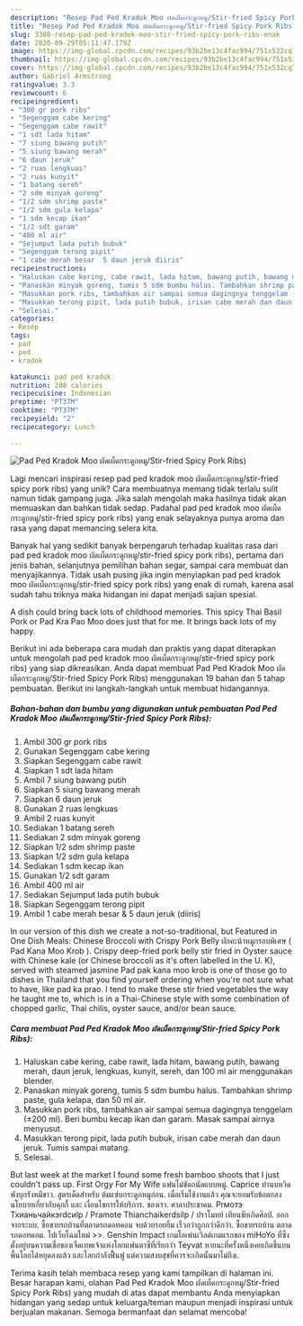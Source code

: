 ```yaml
---
description: "Resep Pad Ped Kradok Moo ผัดเผ็ดกระดูกหมู/Stir-fried Spicy Pork Ribs), Enak"
title: "Resep Pad Ped Kradok Moo ผัดเผ็ดกระดูกหมู/Stir-fried Spicy Pork Ribs), Enak"
slug: 3308-resep-pad-ped-kradok-moo-stir-fried-spicy-pork-ribs-enak
date: 2020-09-29T05:11:47.179Z
image: https://img-global.cpcdn.com/recipes/93b2be13c4fac994/751x532cq70/pad-ped-kradok-moo-ผัดเผ็ดกระดูกหมูstir-fried-spicy-pork-ribs-foto-resep-utama.jpg
thumbnail: https://img-global.cpcdn.com/recipes/93b2be13c4fac994/751x532cq70/pad-ped-kradok-moo-ผัดเผ็ดกระดูกหมูstir-fried-spicy-pork-ribs-foto-resep-utama.jpg
cover: https://img-global.cpcdn.com/recipes/93b2be13c4fac994/751x532cq70/pad-ped-kradok-moo-ผัดเผ็ดกระดูกหมูstir-fried-spicy-pork-ribs-foto-resep-utama.jpg
author: Gabriel Armstrong
ratingvalue: 3.3
reviewcount: 6
recipeingredient:
- "300 gr pork ribs"
- "Segenggam cabe kering"
- "Segenggam cabe rawit"
- "1 sdt lada hitam"
- "7 siung bawang putih"
- "5 siung bawang merah"
- "6 daun jeruk"
- "2 ruas lengkuas"
- "2 ruas kunyit"
- "1 batang sereh"
- "2 sdm minyak goreng"
- "1/2 sdm shrimp paste"
- "1/2 sdm gula kelapa"
- "1 sdm kecap ikan"
- "1/2 sdt garam"
- "400 ml air"
- "Sejumput lada putih bubuk"
- "Segenggam terong pipit"
- "1 cabe merah besar  5 daun jeruk diiris"
recipeinstructions:
- "Haluskan cabe kering, cabe rawit, lada hitam, bawang putih, bawang merah, daun jeruk, lengkuas, kunyit, sereh, dan 100 ml air menggunakan blender."
- "Panaskan minyak goreng, tumis 5 sdm bumbu halus. Tambahkan shrimp paste, gula kelapa, dan 50 ml air."
- "Masukkan pork ribs, tambahkan air sampai semua dagingnya tenggelam (±200 ml). Beri bumbu kecap ikan dan garam. Masak sampai airnya menyusut."
- "Masukkan terong pipit, lada putih bubuk, irisan cabe merah dan daun jeruk. Tumis sampai matang."
- "Selesai."
categories:
- Resep
tags:
- pad
- ped
- kradok

katakunci: pad ped kradok 
nutrition: 288 calories
recipecuisine: Indonesian
preptime: "PT37M"
cooktime: "PT37M"
recipeyield: "2"
recipecategory: Lunch

---
```



![Pad Ped Kradok Moo ผัดเผ็ดกระดูกหมู/Stir-fried Spicy Pork Ribs)](https://img-global.cpcdn.com/recipes/93b2be13c4fac994/751x532cq70/pad-ped-kradok-moo-ผัดเผ็ดกระดูกหมูstir-fried-spicy-pork-ribs-foto-resep-utama.jpg)

Lagi mencari inspirasi resep pad ped kradok moo ผัดเผ็ดกระดูกหมู/stir-fried spicy pork ribs) yang unik? Cara membuatnya memang tidak terlalu sulit namun tidak gampang juga. Jika salah mengolah maka hasilnya tidak akan memuaskan dan bahkan tidak sedap. Padahal pad ped kradok moo ผัดเผ็ดกระดูกหมู/stir-fried spicy pork ribs) yang enak selayaknya punya aroma dan rasa yang dapat memancing selera kita.

Banyak hal yang sedikit banyak berpengaruh terhadap kualitas rasa dari pad ped kradok moo ผัดเผ็ดกระดูกหมู/stir-fried spicy pork ribs), pertama dari jenis bahan, selanjutnya pemilihan bahan segar, sampai cara membuat dan menyajikannya. Tidak usah pusing jika ingin menyiapkan pad ped kradok moo ผัดเผ็ดกระดูกหมู/stir-fried spicy pork ribs) yang enak di rumah, karena asal sudah tahu triknya maka hidangan ini dapat menjadi sajian spesial.

A dish could bring back lots of childhood memories. This spicy Thai Basil Pork or Pad Kra Pao Moo does just that for me. It brings back lots of my happy.


Berikut ini ada beberapa cara mudah dan praktis yang dapat diterapkan untuk mengolah pad ped kradok moo ผัดเผ็ดกระดูกหมู/stir-fried spicy pork ribs) yang siap dikreasikan. Anda dapat membuat Pad Ped Kradok Moo ผัดเผ็ดกระดูกหมู/Stir-fried Spicy Pork Ribs) menggunakan 19 bahan dan 5 tahap pembuatan. Berikut ini langkah-langkah untuk membuat hidangannya.

<!--inarticleads1-->

##### Bahan-bahan dan bumbu yang digunakan untuk pembuatan Pad Ped Kradok Moo ผัดเผ็ดกระดูกหมู/Stir-fried Spicy Pork Ribs):

1. Ambil 300 gr pork ribs
1. Gunakan Segenggam cabe kering
1. Siapkan Segenggam cabe rawit
1. Siapkan 1 sdt lada hitam
1. Ambil 7 siung bawang putih
1. Siapkan 5 siung bawang merah
1. Siapkan 6 daun jeruk
1. Gunakan 2 ruas lengkuas
1. Ambil 2 ruas kunyit
1. Sediakan 1 batang sereh
1. Sediakan 2 sdm minyak goreng
1. Siapkan 1/2 sdm shrimp paste
1. Siapkan 1/2 sdm gula kelapa
1. Sediakan 1 sdm kecap ikan
1. Gunakan 1/2 sdt garam
1. Ambil 400 ml air
1. Sediakan Sejumput lada putih bubuk
1. Siapkan Segenggam terong pipit
1. Ambil 1 cabe merah besar &amp; 5 daun jeruk (diiris)


In our version of this dish we create a not-so-traditional, but Featured in One Dish Meals: Chinese Broccoli with Crispy Pork Belly ผักคะน้าหมูกรอบพิเศษ ( Pad Kana Moo Krob ). Crispy deep-fried pork belly stir fried in Oyster sauce with Chinese kale (or Chinese broccoli as it&#39;s often labelled in the U. K), served with steamed jasmine Pad pak kana moo krob is one of those go to dishes in Thailand that you find yourself ordering when you&#39;re not sure what to have, like pad ka prao. I tend to make these stir fried vegetables the way he taught me to, which is in a Thai-Chinese style with some combination of chopped garlic, Thai chilis, oyster sauce, and/or bean sauce. 

<!--inarticleads2-->

##### Cara membuat Pad Ped Kradok Moo ผัดเผ็ดกระดูกหมู/Stir-fried Spicy Pork Ribs):

1. Haluskan cabe kering, cabe rawit, lada hitam, bawang putih, bawang merah, daun jeruk, lengkuas, kunyit, sereh, dan 100 ml air menggunakan blender.
1. Panaskan minyak goreng, tumis 5 sdm bumbu halus. Tambahkan shrimp paste, gula kelapa, dan 50 ml air.
1. Masukkan pork ribs, tambahkan air sampai semua dagingnya tenggelam (±200 ml). Beri bumbu kecap ikan dan garam. Masak sampai airnya menyusut.
1. Masukkan terong pipit, lada putih bubuk, irisan cabe merah dan daun jeruk. Tumis sampai matang.
1. Selesai.


But last week at the market I found some fresh bamboo shoots that I just couldn&#39;t pass up. First Orgy For My Wife แฟนไม่ขัดถนัดแบบหมู่. Caprice ทำนบหวิดพังบุกรังหมีขาว. สูตรเด็ดสำหรับ ต้มแซ่บกระดูกหมูอ่อน. เมื่อเริ่มใช้งานแล้ว คุณจะยอมรับข้อตกลง นโยบายเกี่ยวกับคุกกี้ และ เงื่อนไขการให้บริการ. ของเรา. ศาลาประชาคม. Prмотэ Тхианьчайкэrdсиlp / Pramote Thianchaikerdsilp / ปราโมทย์ เทียนชัยเกิดศิลป์. ออกจากระบบ. ซื้อขายรถบ้านที่ตลาดรถดอทคอม จบด้วยรอยยิ้ม เร็วกว่าถูกกว่าดีกว่า. ซื้อขายรถบ้าน ตลาดรถดอทคอม. ไปเว็บโฉมใหม่ &gt;&gt;. Genshin Impact เกมโอเพ่นเวิลด์เกมแรกของ miHoYo ที่ซึ่งตั้งอยู่บนความเชื่อของเจ็ดเทพเจ้าแห่งโลกแฟนตาซีที่เรียกว่า Teyvat หายนะที่ครั้งหนึ่งเคยเกิดขึ้นบนพื้นโลกได้หยุดลงแล้ว และโลกกำลังฟื้นฟู แต่ความสงบสุขที่ควรจะเกิดนั้นมาไม่ถึงเ. 

Terima kasih telah membaca resep yang kami tampilkan di halaman ini. Besar harapan kami, olahan Pad Ped Kradok Moo ผัดเผ็ดกระดูกหมู/Stir-fried Spicy Pork Ribs) yang mudah di atas dapat membantu Anda menyiapkan hidangan yang sedap untuk keluarga/teman maupun menjadi inspirasi untuk berjualan makanan. Semoga bermanfaat dan selamat mencoba!
